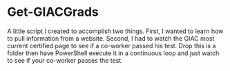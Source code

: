 # Get-GIACGrads
A little script I created to accomplish two things.  First, I wanted to learn how to pull information from a website.  Second, I had to watch the GIAC most current certified page to see if a co-worker passed his test.  Drop this is a folder then have PowerShell execute it in a continuous loop and just watch to see if your co-worker passes the test.
